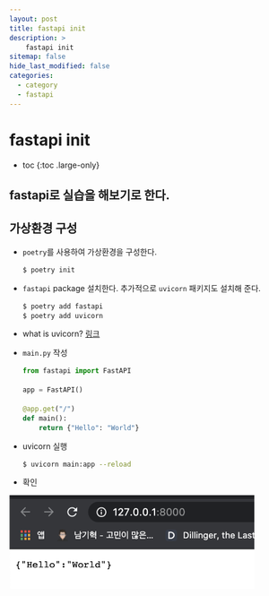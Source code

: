 ```yaml
---
layout: post
title: fastapi init
description: >
    fastapi init
sitemap: false
hide_last_modified: false
categories:
  - category
  - fastapi
---
```


# fastapi init

* toc
{:toc .large-only}

## fastapi로 실습을 해보기로 한다.

## 가상환경 구성

- `poetry`를 사용하여 가상환경을 구성한다.

    ```bash
    $ poetry init
    ```

- `fastapi` package 설치한다. 추가적으로 `uvicorn` 패키지도 설치해 준다.

    ```bash
    $ poetry add fastapi
    $ poetry add uvicorn
    ```

- what is uvicorn? [링크](https://noahnam.github.io/blog/uvicorn/#/)

- `main.py` 작성

    ```python
    from fastapi import FastAPI

    app = FastAPI()

    @app.get("/")
    def main():
        return {"Hello": "World"}
    ```
- uvicorn 실행
    
    ```bash
    $ uvicorn main:app --reload

    ```    

- 확인

<img src="/../../assets/img/posts/fastapi-init/1.png" style="zoom:65%;" />
